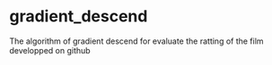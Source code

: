 # gradient_descend

The algorithm of gradient descend for evaluate the ratting of the film developped on github
